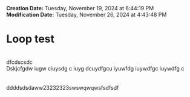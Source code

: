 <div><b>Creation Date:</b> Tuesday, November 19, 2024 at 6:44:19 PM<br></div>
<div><b>Modification Date:</b> Tuesday, November 26, 2024 at 4:43:48 PM<br></div>
<div><h1>Loop test</h1></div>
<div><br></div>
<div>dfcdscsdc</div>
<div>Dskjcfgdw iugw ciuysdg c iuyg dcuydfgcu iyuwfdg iuywdfgc iuywdfg c</div>
<div><br></div>
<div><br></div>
<div>ddddsdsdaww23232323swswqwqwsfsdfsdf</div>

